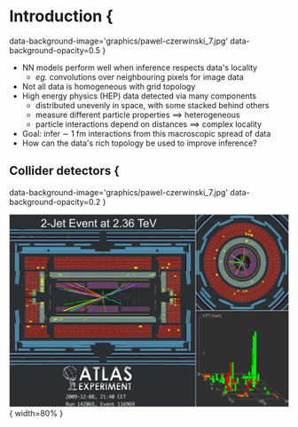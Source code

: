 # Introduction {
data-background-image='graphics/pawel-czerwinski_7.jpg'
data-background-opacity=0.5
}

- NN models perform well when inference respects data's locality
    - _eg._ convolutions over neighbouring pixels for image data
- Not all data is homogeneous with grid topology
- High energy physics (HEP) data detected via many components
    - distributed unevenly in space, with some stacked behind others
    - measure different particle properties $\implies$ heterogeneous
    - particle interactions depend on distances $\implies$ complex locality
- Goal: infer $\sim$ 1 fm interactions from this macroscopic spread of data
- How can the data's rich topology be used to improve inference?

## Collider detectors {
data-background-image='graphics/pawel-czerwinski_7.jpg'
data-background-opacity=0.2
}

![](assets/collider.png){ width=80% }

